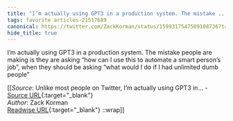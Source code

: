 ```yaml
---
title: "I’m actually using GPT3 in a production system. The mistake ..."
tags: favorite articles-21517689
canonical: https://twitter.com/ZackKorman/status/1599317547509108736?t=V4IWAgdBQeobmz5BIdmgUg&s=31
hide_title: true
---
```


I’m actually using GPT3 in a production system. The mistake people are making is they are asking “how can I use this to automate a smart person’s job”, when they should be asking “what would I do if I had unlimited dumb people”


[[_Source_: Unlike most people on Twitter, I’m actually using GPT3 in... - [Source URL](https://twitter.com/ZackKorman/status/1599317547509108736?t=V4IWAgdBQeobmz5BIdmgUg&s=31){:target="_blank"}<br>
_Author_: Zack Korman<br>
[Readwise URL](https://readwise.io/open/427438883){:target="_blank"}
::wrap]]